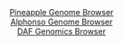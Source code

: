 <div id="Pineapple_Genome_Browser" align="center">
  <a href="https://igv.org/app/?sessionURL=blob:zZJda9swGEb_i6BlA8eW7MSJDWU4adOmTZvR4KRNKUaxZVutLHmSnE_y36eVjd2s0FxsDHwhv8jW8xydPVgRqajgIASujTo2QsACqhTrKa5qRu5wRRQIc8wUsYAkOZGEpwSEe5BjpXF8PzZfllrXKnQcqutWhXkhbOXZuMI7wfFa2amonIFgDC.FxFpI5fQlXgmHFqvWmixxXdvmbM_uOBnW2MGsLgVXwqkJL5K1.V_ya5QUhIuKJFXDNH0LkJg8JmNm5_hLNJ9GaUqUuiHbUXYW3YyimXcRLy79wSKeXM1jf346pQXHupHk7CWfPbyMy0Wcn7h9vOvjzqUq3W6lHm.ZOvHOTy82NZVEnaEu6rURRL5n0FCekc3_1No89NjmpvBj73rEG7OY3xWj8cM6fb2FsBhn9w_pO90PFmAibYwNIC1lN0TQ8qBvdVy_9WOJehaEgSEkBQXh07MFtMTpq9n.tAd6WxtngCLfmjd9LCBkRiQIWwGEXRQEbqfdbcMgQAdrDxrJ_h7eYXwfdKEbua6f5JRpI3SWKF4rG3Nur9LcLnZH8uS3vWbCmtnsqr.JFxEr.zcG7HCw8OgQ_pFm2xAwh79doqn6kUz_xL2PBLH18ljh3HhngKAXDbdR6V7N_K_jlMfZdHLubt8HdBycXMgKa7PfTMzrT.NWWFLMtRmsqKJLyqjezg1HsQYhcj0jLkgFE8ZEIIvlJ2hBC3Xg59.Ceofnw3c-">Pineapple Genome Browser</a>
</div>
<div id="Alphonso_Genome_Browser" align="center">
  <a href="https://igv.org/app/?sessionURL=blob:zZJdb9owFIb_i6VWmxQSOwFCIqEJCm1p16LCKP1QFTmJE1wSO7OdhID473PRpt2sUrnYNMkX9pE_3vP42YGKCEk5Az6wTdQxEQIGkCtez3FeZOQW50QCP8GZJAYQJCGCsIgAfwcSLBVezL7qkyulCulbFlVFK8cs5aZ0TJzjLWe4lmbEc.uMZxkOucCKC2kNBa64RdOqVZMQF4Wp33bMjhVjhS2cFSvOJLcKwtKg1vcFv0pBShjPSZCXmaKHAIHOozPGZoK_DJbzQRQRKa9JM4n7g.vJ4N4ZL54uumdPi.nlctFdns5pyrAqBelfuR02nqjt.X2vIVA1s2mzubk4T3rr.sQZnY43BRVE9pGLem0EbecNDGUx2fxPPetBj.x7GJYbtxdO5uP1Xcyn7ezmqnnNb2sheu_0vTdAxqNSewCilXB9BA0Hdo2O3W29TVHPgNDTdASnwH9.MYASOFrr7c87oJpC2wIk.V4exDEAFzERwG95ELrI8.xO221Dz0N7YwdKkf09tOeLmedCe2Db3SChmdIqx4FkhTQxY2YVJWa6PZIlfqyG13lxNSsb7x5.O7GHT9Nbe3U5ulHR.o80bU1AP374QN3qRzL9E.8.EsRU4bGyuQ92O3yVdxDZsabz.ggf4HA7Eivojt4HdBychIscK71fV_Typ3EVFhQzpQsVlTSkGVXNUnPkNfCRthoaIOIZ1yYCkYafoAEN1IGffwvq7F_2PwA-">Alphonso Genome Browser</a>
</div>


<div id="DAF_Genomics_Browser" align="center">
  <a href="https://igv.org/app/?sessionURL=blob:tZFra9swFIb_iyD9ZDuW7MSxIQwvS7qQXrYGNzSlhBPnODaxLFeSk2Yh_33C6xhslDHoQBIS5_K.Os.J7FGqQlQkIsyhPYdSYhGVi8MceF3iDXBUJMqgVGgRiRlKrFIk0YlkoDQkd1emMte6VlG3u4HM3mIleJEqR3kO1LYSjc7RpNrMAQ7fRAUH5aSCm2QNXSjrXFRKdCFNUSnb7dZYbVcHMMfP2KptiSvelLpoVVfGhDG2cTIwbotqgy9_MfIflM0qPsSLedzWz_A43Qzj2TS.98bJ8rI_Wia3nxdJf3ExL7YV6EbisPfleu3J.Si5Fdy_XN_j7Otg2mGTXZzvtx3v08X4pS4kqiEN6MCnrhsG5GyRUqSNgUDSXNKI.lbABhbzffv16vX6ZgpSFCR6fLKIlpDuTPrjiehjbVARhc9NS80iQm5QksgOXTegYch6fuC7YUjP1ok0snxnlpPkLgxcFjPWd9bAjX5WlO0AjdCfwfcC.Vtns_8V1J7mC3Yl.cMEHm685fPA342PIhh12Ed2eAOURd78WCYkB21CP56vWKA0ehwr_YuLd346fwc-">DAF Genomics Browser</a>
</div>
